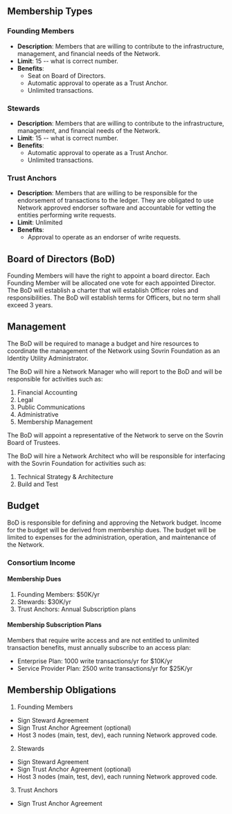 ## Membership Types

### Founding Members

* **Description**: Members that are willing to contribute to the infrastructure, management, and financial needs of the Network.
* **Limit**: 15 -- what is correct number.
* **Benefits**:
  * Seat on Board of Directors.
  * Automatic approval to operate as a Trust Anchor.
  * Unlimited transactions.

### Stewards
* **Description**: Members that are willing to contribute to the infrastructure, management, and financial needs of the Network.
* **Limit**: 15 -- what is correct number.
* **Benefits**:
  * Automatic approval to operate as a Trust Anchor.
  * Unlimited transactions.

### Trust Anchors
* **Description**: Members that are willing to be responsible for the endorsement of transactions to the ledger. They are obligated to use Network approved endorser software and accountable for vetting the entities performing write requests.
* **Limit**: Unlimited
* **Benefits**:
  * Approval to operate as an endorser of write requests.  

## Board of Directors (BoD)
Founding Members will have the right to appoint a board director. Each Founding Member will be allocated one vote for each appointed Director.  The BoD will establish a charter that will establish Officer roles and responsibilities. The BoD will establish terms for Officers, but no term shall exceed 3 years.

## Management
The BoD will be required to manage a budget and hire resources to coordinate the management of the Network using Sovrin Foundation as an Identity Utility Administrator.

The BoD will hire a Network Manager who will report to the BoD and will be responsible for activities such as: 
1.	Financial Accounting
2.	Legal
3.	Public Communications
4.	Administrative
5.	Membership Management

The BoD will appoint a representative of the Network to serve on the Sovrin Board of Trustees.

The BoD will hire a Network Architect who will be responsible for interfacing with the Sovrin Foundation for activities such as:
1.	Technical Strategy & Architecture
2.	Build and Test

## Budget
BoD is responsible for defining and approving the Network budget. Income for the budget will be derived from membership dues. The budget will be limited to expenses for the administration, operation, and maintenance of the Network.

### Consortium Income

#### Membership Dues

1. Founding Members:  $50K/yr
2. Stewards:  $30K/yr
3. Trust Anchors: Annual Subscription plans

#### Membership Subscription Plans
Members that require write access and are not entitled to unlimited transaction benefits, must annually subscribe to an access plan:

* Enterprise Plan: 1000 write transactions/yr for $10K/yr
*	Service Provider Plan: 2500 write transactions/yr for $25K/yr

## Membership Obligations
1. Founding Members
  * Sign Steward Agreement
  * Sign Trust Anchor Agreement (optional)
  * Host 3 nodes (main, test, dev), each running Network approved code.
2. Stewards
  * Sign Steward Agreement
  * Sign Trust Anchor Agreement (optional)
  * Host 3 nodes (main, test, dev), each running Network approved code.
3. Trust Anchors
  * Sign Trust Anchor Agreement
